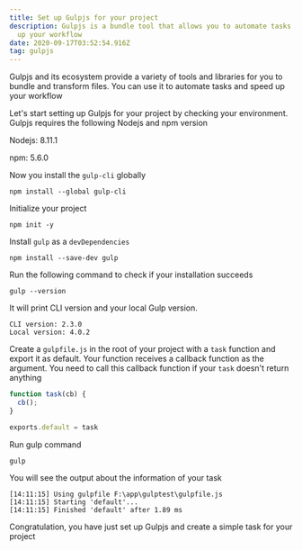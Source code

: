 ```yaml
---
title: Set up Gulpjs for your project
description: Gulpjs is a bundle tool that allows you to automate tasks and speed
  up your workflow
date: 2020-09-17T03:52:54.916Z
tag: gulpjs
---
```

Gulpjs and its ecosystem provide a variety of tools and libraries for you to bundle and transform files. You can use it to automate tasks and speed up your workflow

Let's start setting up Gulpjs for your project by checking your environment. Gulpjs requires the following Nodejs and npm version

Nodejs: 8.11.1

npm: 5.6.0

Now you install the `gulp-cli` globally

```
npm install --global gulp-cli
```

Initialize your project

```
npm init -y
```

Install `gulp` as a `devDependencies`

```
npm install --save-dev gulp
```

Run the following command to check if your installation succeeds

```
gulp --version
```

It will print CLI version and your local Gulp version.

```
CLI version: 2.3.0  
Local version: 4.0.2
```

Create a `gulpfile.js` in the root of your project with a `task` function and export it as default. Your function receives a callback function as the argument. You need to call this callback function if your `task` doesn't return anything

```javascript
function task(cb) {
  cb();
}

exports.default = task
```

Run gulp command

```
gulp
```

You will see the output about the information of your task

```
[14:11:15] Using gulpfile F:\app\gulptest\gulpfile.js
[14:11:15] Starting 'default'...
[14:11:15] Finished 'default' after 1.89 ms
```

Congratulation, you have just set up Gulpjs and create a simple task for your project